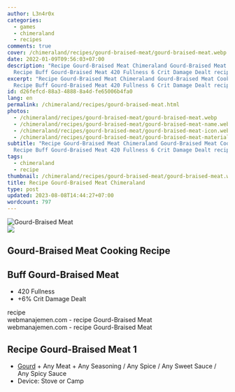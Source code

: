 ```yaml
---
author: L3n4r0x
categories:
  - games
  - chimeraland
  - recipes
comments: true
cover: /chimeraland/recipes/gourd-braised-meat/gourd-braised-meat.webp
date: 2022-01-09T09:56:03+07:00
description: "Recipe Gourd-Braised Meat Chimeraland Gourd-Braised Meat Cooking
  Recipe Buff Gourd-Braised Meat 420 Fullness 6 Crit Damage Dealt recipe "
excerpt: "Recipe Gourd-Braised Meat Chimeraland Gourd-Braised Meat Cooking
  Recipe Buff Gourd-Braised Meat 420 Fullness 6 Crit Damage Dealt recipe "
id: d26fefcd-88a3-4888-8a4d-fe65006b4fa0
lang: en
permalink: /chimeraland/recipes/gourd-braised-meat.html
photos:
  - /chimeraland/recipes/gourd-braised-meat/gourd-braised-meat.webp
  - /chimeraland/recipes/gourd-braised-meat/gourd-braised-meat-name.webp
  - /chimeraland/recipes/gourd-braised-meat/gourd-braised-meat-icon.webp
  - /chimeraland/recipes/gourd-braised-meat/gourd-braised-meat-material.webp
subtitle: "Recipe Gourd-Braised Meat Chimeraland Gourd-Braised Meat Cooking
  Recipe Buff Gourd-Braised Meat 420 Fullness 6 Crit Damage Dealt recipe "
tags:
  - chimeraland
  - recipe
thumbnail: /chimeraland/recipes/gourd-braised-meat/gourd-braised-meat.webp
title: Recipe Gourd-Braised Meat Chimeraland
type: post
updated: 2023-08-08T14:44:27+07:00
wordcount: 797
---
```


<link
  rel="stylesheet"
  href="https://rawcdn.githack.com/dimaslanjaka/Web-Manajemen/870a349/css/bootstrap-5-3-0-alpha3-wrapper.css"
/>
<section id="bootstrap-wrapper">
  <div data-bs-theme="dark">
    <div class="card mb-2">
      <div class="card-body">
        <div class="row g-0">
          <div class="col-sm-4 position-relative mb-2">
            <img
              src="https://www.webmanajemen.com/chimeraland/recipes/gourd-braised-meat/gourd-braised-meat-material.webp"
              class="card-img fit-cover w-100 h-100"
              alt="Gourd-Braised Meat"
              data-fancybox="true"
            />
          </div>
          <div class="col-sm-8 mb-2">
            <div class="card-body">
              <div class="d-flex flex-row align-items-center mb-3">
                <img
                  class="d-inline-block me-2"
                  src="https://www.webmanajemen.com/chimeraland/recipes/gourd-braised-meat/gourd-braised-meat-icon.webp"
                  width="auto"
                  height="auto"
                  style="vertical-align: middle"
                />
                <h2 class="fs-5">Gourd-Braised Meat Cooking Recipe</h2>
              </div>
              <h2 class="card-title fs-5">Buff Gourd-Braised Meat</h2>
              <div class="card-text">
                <ul>
                  <li>420 Fullness</li>
                  <li>+6% Crit Damage Dealt</li>
                </ul>
              </div>
              <span class="badge rounded-pill">recipe</span>
            </div>
            <div class="card-footer text-end text-muted mt-auto">
              webmanajemen.com - recipe Gourd-Braised Meat
            </div>
          </div>
        </div>
      </div>
      <div class="card-footer text-end text-muted">
        webmanajemen.com - recipe Gourd-Braised Meat
      </div>
    </div>
    <div class="row mb-2">
      <div class="col-12 col-lg-6 recipe-item mb-2">
        <div class="card">
          <div class="card-body">
            <h2 class="card-title fs-5">Recipe Gourd-Braised Meat 1</h2>
            <div class="card-text">
              <ul>
                <li>
                  <a
                    class="text-decoration-none text-primary"
                    href="/chimeraland/materials/gourd.html"
                    >Gourd</a
                  ><span> + </span>Any Meat<span> + </span>Any Seasoning<span>
                    / </span
                  >Any Spice<span> / </span>Any Sweet Sauce<span> / </span>Any
                  Spicy Sauce
                </li>
                <li>Device: Stove or Camp</li>
              </ul>
            </div>
          </div>
        </div>
      </div>
    </div>
  </div>
</section>
